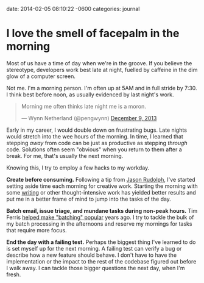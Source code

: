 date: 2014-02-05 08:10:22 -0600
categories: journal

# I love the smell of facepalm in the morning

Most of us have a time of day when we're in the groove. If you believe the
stereotype, developers work best late at night, fuelled by caffeine in the dim
glow of a computer screen.

Not me. I'm a morning person. I'm often up at 5AM and in full stride by 7:30. I
think best before noon, as usually evidenced by last night's work.

<blockquote class="twitter-tweet" lang="en"><p>Morning me often thinks late
night me is a moron.</p>&mdash; Wynn Netherland (@pengwynn) <a
href="https://twitter.com/pengwynn/statuses/410087033160228864">December 9,
2013</a></blockquote>

Early in my career, I would double down on frustrating bugs. Late nights would
stretch into the wee hours of the morning. In time, I learned that stepping
_away_ from code can be just as productive as stepping _through_ code. Solutions
often seem "obvious" when you return to them after a break. For me, that's
usually the next morning.

Knowing this, I try to employ a few hacks to my workday.

**Create before consuming.** Following a tip from [Jason Rudolph][], I've
started setting aside time each morning for creative work. Starting the morning
with some [writing](/archives) or other thought-intensive work has yielded
better results and put me in a better frame of mind to jump into the tasks of
the day.

**Batch email, issue triage, and mundane tasks during non-peak hours.** Tim
Ferris [helped make "batching" popular][ferris] years ago. I try to tackle the
bulk of my batch processing in the afternoons and reserve my mornings for tasks
that require more focus.

**End the day with a failing test.** Perhaps the biggest thing I've learned to
do is set myself up for the next morning. A failing test can verify a bug or
  describe how a new feature should behave. I don't have to have the
  implementation or the impact to the rest of the codebase figured out before I
  walk away. I can tackle those bigger questions the next day, when I'm fresh.

[Jason Rudolph]: https://twitter.com/jasonrudolph
[ferris]: http://www.fourhourworkweek.com/blog/2007/03/22/how-to-check-e-mail-twice-a-day-or-once-every-10-days/


